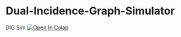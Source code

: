 # Dual-Incidence-Graph-Simulator
DIG Sim
[![Open In Colab](https://colab.research.google.com/assets/colab-badge.svg)](https://colab.research.google.com/github/Jimster4100/Dual-Incidence-Graph-Simulator/blob/main/DIG_Simulator.ipynb)

